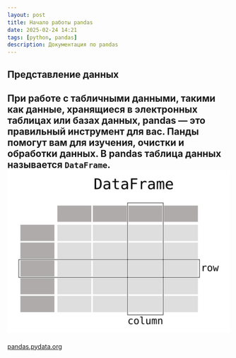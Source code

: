 ```yaml
---
layout: post
title: Начало работы pandas
date: 2025-02-24 14:21
tags: [python, pandas]
description: Документация по pandas
---
```

## Представление данных
При работе с табличными данными, такими как данные, хранящиеся в электронных таблицах или базах данных, pandas — это правильный инструмент для вас. Панды помогут вам для изучения, очистки и обработки данных. В pandas таблица данных называется `DataFrame`.  
<img src='../assets/img/01_table_dataframe.svg' alt='svg error' />
---
[pandas.pydata.org](https://pandas.pydata.org/)